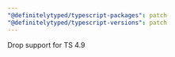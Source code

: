 ```yaml
---
"@definitelytyped/typescript-packages": patch
"@definitelytyped/typescript-versions": patch
---
```


Drop support for TS 4.9
